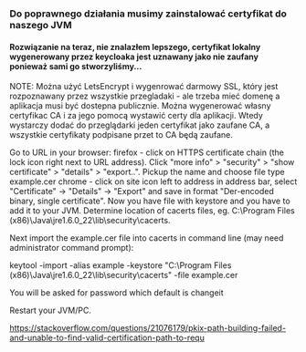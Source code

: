 ### Do poprawnego działania musimy zainstalować certyfikat do naszego JVM

#### Rozwiązanie na teraz, nie znalazłem lepszego, certyfikat lokalny wygenerowany przez keycloaka jest uznawany jako nie zaufany ponieważ sami go stworzyliśmy...

NOTE: Można użyć LetsEncrypt i wygenrować darmowy SSL, który jest rozpoznawany przez wszystkie przegladaki - ale trzeba mieć domenę a aplikacja musi być dostepna publicznie. Można wygenerować własny certyfikac CA i za jego pomocą wystawić certy dla aplikacji. Wtedy wystarczy dodać do przeglądarki jeden certyfikat jako zaufane CA, a wszystkie certyfikaty podpisane przet to CA będą zaufane.

Go to URL in your browser:
firefox - click on HTTPS certificate chain (the lock icon right next to URL address). Click "more info" > "security" > "show certificate" > "details" > "export..". Pickup the name and choose file type example.cer
chrome - click on site icon left to address in address bar, select "Certificate" -> "Details" -> "Export" and save in format "Der-encoded binary, single certificate".
Now you have file with keystore and you have to add it to your JVM. Determine location of cacerts files, eg. C:\Program Files (x86)\Java\jre1.6.0_22\lib\security\cacerts.

Next import the example.cer file into cacerts in command line (may need administrator command prompt):

keytool -import -alias example -keystore  "C:\Program Files (x86)\Java\jre1.6.0_22\lib\security\cacerts" -file example.cer

You will be asked for password which default is changeit

Restart your JVM/PC.

https://stackoverflow.com/questions/21076179/pkix-path-building-failed-and-unable-to-find-valid-certification-path-to-requ
